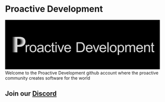 # Proactive Development
![](https://raw.githubusercontent.com/Proactive-Development/Logos/main/Proactive/Proactive_banner_dark.png)
Welcome to the Proactive Development github account where the proactive community creates software for the world

## Join our [Discord](https://discord.gg/rBrDnQxBsM)
